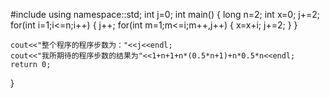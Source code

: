 #include<iostream>
using namespace::std;
int j=0;
int main()
{
	long n=2;
	int x=0; j+=2;
	for(int i=1;i<=n;i++)
	{
		j++;
		for(int m=1;m<=i;m++,j++)
	{
		x=x+i;
		j+=2;
	}
	}
	
	cout<<"整个程序的程序步数为："<<j<<endl;
	cout<<"我所期待的程序步数的结果为"<<1+n+1+n*(0.5*n+1)+n*0.5*n<<endl;
	return 0;
}
